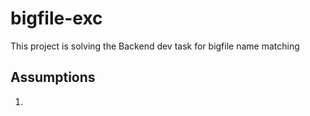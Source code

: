 # bigfile-exc
This project is solving the Backend dev task for bigfile name matching

## Assumptions
1.